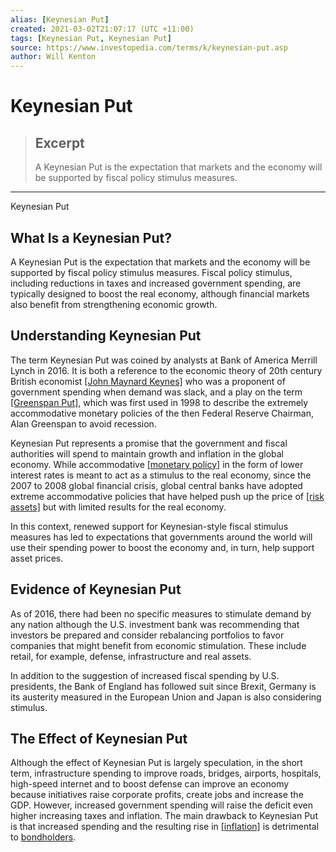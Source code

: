 ```yaml
---
alias: [Keynesian Put]
created: 2021-03-02T21:07:17 (UTC +11:00)
tags: [Keynesian Put, Keynesian Put]
source: https://www.investopedia.com/terms/k/keynesian-put.asp
author: Will Kenton
---
```


# Keynesian Put

> ## Excerpt
> A Keynesian Put is the expectation that markets and the economy will be supported by fiscal policy stimulus measures.

---

Keynesian Put
## What Is a Keynesian Put?

A Keynesian Put is the expectation that markets and the economy will be supported by fiscal policy stimulus measures. Fiscal policy stimulus, including reductions in taxes and increased government spending, are typically designed to boost the real economy, although financial markets also benefit from strengthening economic growth.

## Understanding Keynesian Put

The term Keynesian Put was coined by analysts at Bank of America Merrill Lynch in 2016. It is both a reference to the economic theory of 20th century British economist [[John Maynard Keynes]](https://www.investopedia.com/terms/j/john_maynard_keynes.asp) who was a proponent of government spending when demand was slack, and a play on the term [[Greenspan Put]](https://www.investopedia.com/terms/g/greenspanput.asp), which was first used in 1998 to describe the extremely accommodative monetary policies of the then Federal Reserve Chairman, Alan Greenspan to avoid recession.

Keynesian Put represents a promise that the government and fiscal authorities will spend to maintain growth and inflation in the global economy. While accommodative [[monetary policy]](https://www.investopedia.com/terms/m/monetarypolicy.asp) in the form of lower interest rates is meant to act as a stimulus to the real economy, since the 2007 to 2008 global financial crisis, global central banks have adopted extreme accommodative policies that have helped push up the price of [[risk assets]](https://www.investopedia.com/terms/r/risk-asset.asp) but with limited results for the real economy.

In this context, renewed support for Keynesian-style fiscal stimulus measures has led to expectations that governments around the world will use their spending power to boost the economy and, in turn, help support asset prices.

## Evidence of Keynesian Put

As of 2016, there had been no specific measures to stimulate demand by any nation although the U.S. investment bank was recommending that investors be prepared and consider rebalancing portfolios to favor companies that might benefit from economic stimulation. These include retail, for example, defense, infrastructure and real assets.

In addition to the suggestion of increased fiscal spending by U.S. presidents, the Bank of England has followed suit since Brexit, Germany is its austerity measured in the European Union and Japan is also considering stimulus.

## The Effect of Keynesian Put

Although the effect of Keynesian Put is largely speculation, in the short term, infrastructure spending to improve roads, bridges, airports, hospitals, high-speed internet and to boost defense can improve an economy because initiatives raise corporate profits, create jobs and increase the GDP. However, increased government spending will raise the deficit even higher increasing taxes and inflation. The main drawback to Keynesian Put is that increased spending and the resulting rise in [[inflation]](https://www.investopedia.com/terms/i/inflation.asp) is detrimental to [bondholders](https://www.investopedia.com/terms/b/bondholder.asp).
